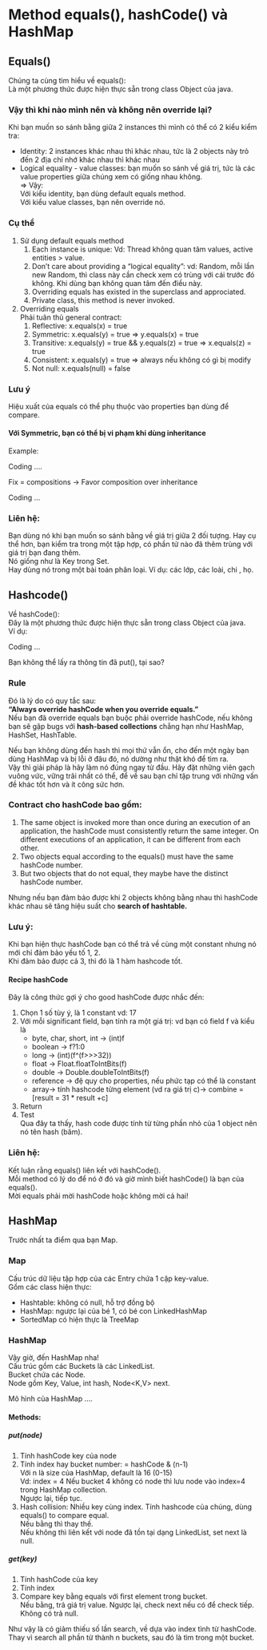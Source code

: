# Method equals(),  hashCode() và HashMap
## Equals()
Chúng ta cùng tìm hiểu về equals():  
Là một phương thức được hiện thực sẵn trong class Object của java.
### Vậy thì khi nào mình nên và không nên override lại?

Khi bạn muốn so sánh bằng giữa 2 instances thì mình có thể có 2 kiểu kiểm tra:  
- Identity: 2 instances khác nhau thì khác nhau, tức là 2 objects này trỏ đến 2 địa chỉ nhớ khác nhau thì khác nhau
- Logical equality - value classes: bạn muốn so sánh về giá trị, tức là các value properties giữa chúng xem có giống nhau không.  
=>
Vậy:  
Với kiểu identity, bạn dùng default equals method.  
Với kiểu value classes, bạn nên override nó.

### Cụ thể
1. Sử dụng  default equals method  
   1. Each instance is unique: Vd: Thread không quan tâm values, active entities > value.  
   2. Don’t care about providing a “logical equality”: vd: Random, mỗi lần new Random, thì class này cần check xem có trùng với cái trước đó không. Khi dùng bạn không quan tâm đến điều này.  
   3. Overriding equals has existed in the superclass and approciated.  
   4. Private class, this method is never invoked.
2. Overriding equals  
   Phải tuân thủ general contract:
   1. Reflective: x.equals(x) = true
   2. Symmetric:  x.equals(y) = true =>  y.equals(x) = true
   3. Transitive: x.equals(y) = true && y.equals(z) = true =>  x.equals(z) = true
   4. Consistent: x.equals(y) = true =>  always nếu không có gì bị modify
   5. Not null: x.equals(null) = false
### Lưu ý
   Hiệu xuất của equals có thể phụ thuộc vào properties bạn dùng để compare.
####   Với Symmetric, bạn có thể bị vi phạm khi dùng inheritance
   Example:

Coding ….


Fix = compositions -> Favor composition over inheritance

Coding …

### Liên hệ:
Bạn dùng nó khi bạn muốn so sánh bằng về giá trị giữa 2 đối tượng. Hay cụ thể hơn, bạn kiểm tra trong một tập hợp, có phần tử nào đã thêm trùng với giá trị bạn đang thêm.  
Nó giống như là Key trong Set.  
Hay dùng nó trong một bài toán phân loại. Ví dụ: các lớp, các loài, chi , họ.  

## Hashcode()
Về hashCode():  
Đây là một phương thức được hiện thực sẵn trong class Object của java.  
Ví dụ:

Coding …

Bạn không thể lấy ra thông tin đã put(), tại sao?  
### Rule
Đó là lý do có quy tắc sau:  
**“Always override hashCode when you override equals.”**   
Nếu bạn đã override equals bạn buộc phải override hashCode, nếu không bạn sẽ gặp bugs với **hash-based collections** chẳng hạn như HashMap, HashSet, HashTable.

Nếu bạn không dùng đến hash thì mọi thứ vẫn ổn, cho đến một ngày bạn dùng HashMap và bị lỗi ở đâu đó, nó dường như thật khó để tìm ra.  
Vậy thì giải pháp là hãy làm nó đúng ngay từ đầu. Hãy đặt những viên gạch vuông vức, vững trãi nhất có thể, để về sau bạn chỉ tập trung với những vấn đề khác tốt hơn  và ít công sức hơn.  

### Contract cho hashCode bao gồm:
1. The same object is invoked more than once during an execution of an application, the hashCode must consistently return the same integer. On different executions of an application, it can be different from each other.
2. Two objects equal according to the equals() must have the same hashCode number.
3. But two objects that do not equal, they maybe have the distinct hashCode number.

Nhưng nếu bạn đảm bảo được khi 2 objects không bằng nhau thì hashCode khác nhau sẽ tăng hiệu suất cho **search of hashtable.**  
### Lưu ý:
Khi bạn hiện thực hashCode bạn có thể trả về cùng một constant nhưng nó mới chỉ đảm bảo yếu tố 1, 2.  
Khi đảm bảo được cả 3, thì đó là 1 hàm hashcode tốt.  
#### Recipe hashCode
Đây là công thức gợi ý cho good hashCode được nhắc đến:  
1. Chọn 1 số tùy ý, là 1 constant vd: 17  
2. Với mỗi significant field, bạn tính ra một giá trị: vd bạn có field f và kiểu là   
   - byte, char, short, int -> (int)f
   - boolean -> f?1:0
   - long -> (int)(f^(f>>>32))
   - float -> Float.floatToIntBits(f)
   - double -> Double.doubleToIntBits(f)
   - reference -> đệ quy cho properties, nếu phức tạp có thể là constant
   - array-> tính hashcode từng element (vd ra giá trị c)-> combine = [result = 31 * result +c]
3. Return
4. Test  
Qua đây ta thấy, hash code được tính từ từng phần nhỏ của 1 object nên nó tên hash (băm).
### Liên hệ:
Kết luận rằng equals() liên kết với hashCode().  
Mỗi method có lý do để nó ở đó và giờ mình biết hashCode() là bạn của equals().  
Mời equals phải mời hashCode hoặc không mời cả hai!  
## HashMap
Trước nhất ta điểm qua bạn Map.  
### Map
Cấu trúc dữ liệu tập hợp của các Entry chứa 1 cặp key-value.  
Gồm các class hiện thực:  
- Hashtable: không có null, hỗ trợ đồng bộ
- HashMap: ngược lại của bé 1, có bé con LinkedHashMap
- SortedMap có hiện thực là TreeMap

### HashMap
Vậy giờ, đến HashMap nha!  
Cấu trúc gồm các Buckets là các LinkedList.  
Bucket chứa các Node.  
Node gồm Key, Value, int hash, Node<K,V> next.  

Mô hình của HashMap
….

#### Methods:
##### put(node)
1. Tính hashCode key của node
2. Tính index hay bucket number: = hashCode & (n-1)  
Với n là size của HashMap, default là 16 (0-15)  
Vd: index = 4 
Nếu bucket 4 không có node thì lưu node vào index=4 trong HashMap collection.  
Ngược lại, tiếp tục.  
3. Hash collision: Nhiều key cùng index. Tính hashcode của chúng, dùng equals() to compare equal.  
Nếu bằng thì thay thế.  
Nếu không thì liên kết với node đã tồn tại dạng LinkedList, set next là null.  
##### get(key)
1. Tính hashCode của key
2. Tính index
3. Compare  key bằng equals với first element trong bucket.  
 Nếu bằng, trả giá trị value. Ngược lại, check next nếu có để check tiếp. Không có trả null.

Như vậy là có giảm thiếu số lần search, về dựa vào index tình từ hashCode. Thay vì search all phần từ thành n buckets, sau đó là tìm trong một bucket.

	

















